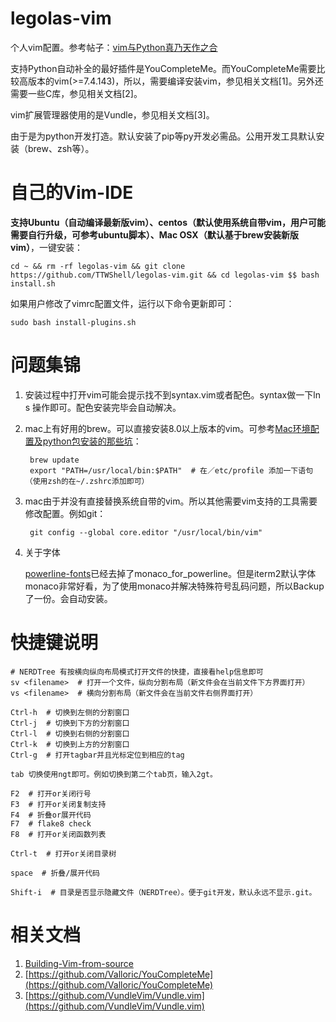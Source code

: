 # legolas-vim
个人vim配置。参考帖子：[vim与Python真乃天作之合](http://codingpy.com/article/vim-and-python-match-in-heaven/)

支持Python自动补全的最好插件是YouCompleteMe。而YouCompleteMe需要比较高版本的vim(>=7.4.143)，所以，需要编译安装vim，参见相关文档[1]。另外还需要一些C库，参见相关文档[2]。

vim扩展管理器使用的是Vundle，参见相关文档[3]。

由于是为python开发打造。默认安装了pip等py开发必需品。公用开发工具默认安装（brew、zsh等）。


# 自己的Vim-IDE 

**支持Ubuntu（自动编译最新版vim）、centos（默认使用系统自带vim，用户可能需要自行升级，可参考ubuntu脚本）、Mac OSX（默认基于brew安装新版vim）**，一键安装：

    cd ~ && rm -rf legolas-vim && git clone https://github.com/TTWShell/legolas-vim.git && cd legolas-vim $$ bash install.sh

如果用户修改了vimrc配置文件，运行以下命令更新即可：

    sudo bash install-plugins.sh


# 问题集锦

1. 安装过程中打开vim可能会提示找不到syntax.vim或者配色。syntax做一下ln s 操作即可。配色安装完毕会自动解决。

2. mac上有好用的brew。可以直接安装8.0以上版本的vim。可参考[Mac环境配置及python包安装的那些坑](http://www.ttwshell.com/article/mac-env-and-python-package-install-errors.html)：

        brew update
        export "PATH=/usr/local/bin:$PATH"  # 在／etc/profile 添加一下语句（使用zsh的在~/.zshrc添加即可）

3. mac由于并没有直接替换系统自带的vim。所以其他需要vim支持的工具需要修改配置。例如git：

        git config --global core.editor "/usr/local/bin/vim"

4. 关于字体

    [powerline-fonts](https://github.com/powerline/fonts)已经去掉了monaco_for_powerline。但是iterm2默认字体monaco非常好看，为了使用monaco并解决特殊符号乱码问题，所以Backup了一份。会自动安装。


# 快捷键说明

    # NERDTree 有按横向纵向布局模式打开文件的快捷，直接看help信息即可
    sv <filename>  # 打开一个文件，纵向分割布局（新文件会在当前文件下方界面打开）
    vs <filename>  # 横向分割布局（新文件会在当前文件右侧界面打开）

    Ctrl-h  # 切换到左侧的分割窗口
    Ctrl-j  # 切换到下方的分割窗口
    Ctrl-l  # 切换到右侧的分割窗口
    Ctrl-k  # 切换到上方的分割窗口
    Ctrl-g  # 打开tagbar并且光标定位到相应的tag

    tab 切换使用ngt即可。例如切换到第二个tab页，输入2gt。

    F2  # 打开or关闭行号
    F3  # 打开or关闭复制支持
    F4  # 折叠or展开代码
    F7  # flake8 check
    F8  # 打开or关闭函数列表

    Ctrl-t  # 打开or关闭目录树

    space  # 折叠/展开代码

    Shift-i  # 目录是否显示隐藏文件（NERDTree）。便于git开发，默认永远不显示.git。


# 相关文档

1. [Building-Vim-from-source](https://github.com/Valloric/YouCompleteMe/wiki/Building-Vim-from-source)
2. [https://github.com/Valloric/YouCompleteMe](https://github.com/Valloric/YouCompleteMe)
3. [https://github.com/VundleVim/Vundle.vim](https://github.com/VundleVim/Vundle.vim)
